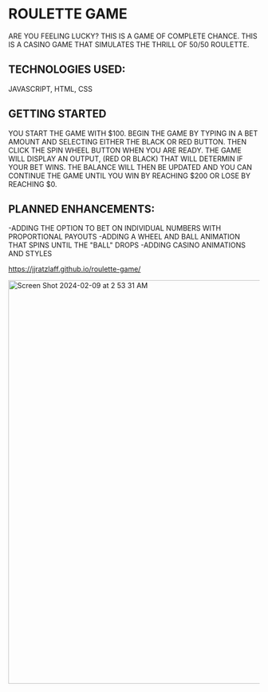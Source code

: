 <h1> ROULETTE GAME </h1>

ARE YOU FEELING LUCKY? THIS IS A GAME OF COMPLETE CHANCE. 
THIS IS A CASINO GAME THAT SIMULATES THE THRILL OF 50/50 ROULETTE. 

<h2> TECHNOLOGIES USED: </h2>
JAVASCRIPT, HTML, CSS


<h2> GETTING STARTED </h2>

YOU START THE GAME WITH $100. BEGIN THE GAME BY TYPING IN A BET AMOUNT AND SELECTING EITHER THE BLACK OR RED BUTTON. THEN CLICK THE SPIN WHEEL BUTTON WHEN YOU ARE READY. THE GAME WILL DISPLAY AN OUTPUT, (RED OR BLACK) THAT WILL DETERMIN IF YOUR BET WINS. THE BALANCE WILL THEN BE UPDATED AND YOU CAN CONTINUE THE GAME UNTIL YOU WIN BY REACHING $200 OR LOSE BY REACHING $0. 

<h2> PLANNED ENHANCEMENTS: </h2>
-ADDING THE OPTION TO BET ON INDIVIDUAL NUMBERS WITH PROPORTIONAL PAYOUTS
-ADDING A WHEEL AND BALL ANIMATION THAT SPINS UNTIL THE "BALL" DROPS
-ADDING CASINO ANIMATIONS AND STYLES

https://jjratzlaff.github.io/roulette-game/

<img width="809" alt="Screen Shot 2024-02-09 at 2 53 31 AM" src="https://github.com/jjratzlaff/roulette-game/assets/156650294/d2b00ba4-80e7-4bb8-b214-201ca0f3d32d">
